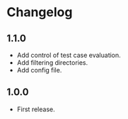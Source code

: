 # Changelog

## 1.1.0

- Add control of test case evaluation.
- Add filtering directories.
- Add config file.

## 1.0.0

- First release.
